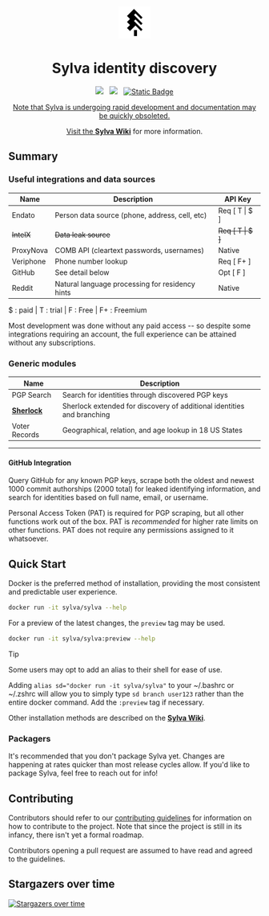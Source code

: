 <p align="center">
<picture>
  <source media="(prefers-color-scheme: dark)" width="100" height="100" srcset="../docs/assets/logo-white.png">
  <source media="(prefers-color-scheme: light)" width="100" height="100" srcset="../docs/assets/logo-black.png">
  <img alt="Shows an illustrated sun in light mode and a moon with stars in dark mode." src="../docs/assets/logo-black.png">
</picture>
</p>

<h1 align="center">Sylva identity discovery</h1>

<p align="center">
<a href="https://codeclimate.com/github/ppfeister/sylva/maintainability"><img src="https://api.codeclimate.com/v1/badges/4884eb85ac21a8426edc/maintainability" /></a> &nbsp;
<a href="https://codeclimate.com/github/ppfeister/sylva/test_coverage"><img src="https://api.codeclimate.com/v1/badges/4884eb85ac21a8426edc/test_coverage" /></a> &nbsp;
<a href="#"><img alt="Static Badge" src="https://img.shields.io/badge/type%20checked-mypy-1868ff">
</p>

<p align="center">
Note that Sylva is undergoing rapid development and documentation may be quickly obsoleted.
</p>
<p align="center">
Visit the <strong><a href="https://sylva.pfeister.dev">Sylva Wiki</a></strong> for more information.
</p>

## Summary

### Useful integrations and data sources

| Name | Description | API Key |
| --- | --- | --- |
| Endato | Person data source (phone, address, cell, etc) | Req [ T \| $ ] |
| ~~IntelX~~ | ~~Data leak source~~ | ~~Req [ T \| $ ]~~ |
| ProxyNova | COMB API (cleartext passwords, usernames) | Native |
| Veriphone | Phone number lookup | Req [ F+ ] |
| GitHub | See detail below | Opt [ F ] |
| Reddit | Natural language processing for residency hints  | Native |

$ : paid | T : trial | F : Free | F+ : Freemium

Most development was done without any paid access -- so despite some integrations requiring an account, the full experience can be attained without any subscriptions.

### Generic modules

| Name | Description |
| --- | --- |
| PGP Search | Search for identities through discovered PGP keys |
| [__Sherlock__][sherlock] | Sherlock extended for discovery of additional identities and branching
| Voter Records | Geographical, relation, and age lookup in 18 US States |

___

#### GitHub Integration

Query GitHub for any known PGP keys, scrape both the oldest and newest 1000 commit authorships (2000 total) for leaked identifying information, and search for identities based on full name, email, or username.

Personal Access Token (PAT) is required for PGP scraping, but all other functions work out of the box. PAT is _recommended_ for higher rate limits on other functions. PAT does not require any permissions assigned to it whatsoever.


## Quick Start

Docker is the preferred method of installation, providing the most consistent and predictable user experience.

```bash
docker run -it sylva/sylva --help
```

For a preview of the latest changes, the `preview` tag may be used.

```bash
docker run -it sylva/sylva:preview --help
```

> [!TIP]
> Some users may opt to add an alias to their shell for ease of use.
>
> Adding `alias sd="docker run -it sylva/sylva"` to your ~/.bashrc or ~/.zshrc will allow you to simply type `sd branch user123` rather than the entire docker command. Add the `:preview` tag if necessary.

Other installation methods are described on the [__Sylva Wiki__][wiki-install].

### Packagers

It's recommended that you don't package Sylva yet. Changes are happening at rates quicker than most release cycles allow. If you'd like to package Sylva, feel free to reach out for info!

## Contributing

Contributors should refer to our [contributing guidelines][wiki-contributing] for information on how to contribute to the project. Note that since the project is still in its infancy, there isn't yet a formal roadmap.

Contributors opening a pull request are assumed to have read and agreed to the guidelines.


## Stargazers over time
[![Stargazers over time](https://starchart.cc/ppfeister/sylva.svg?variant=adaptive)](https://starchart.cc/ppfeister/sylva)


[wiki-install]: https://sylva.pfeister.dev/install/
[wiki-contributing]: https://sylva.pfeister.dev/contributing/introduction/

[sherlock]: https://github.com/sherlock-project/sherlock
[flaresolverr]: https://github.com/flaresolverr/flaresolverr

[xorg-x11-server-Xvfb]: https://packages.fedoraproject.org/pkgs/xorg-x11-server/xorg-x11-server-Xvfb/
